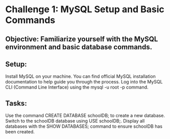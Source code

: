 # Challenge 1: MySQL Setup and Basic Commands
## Objective: Familiarize yourself with the MySQL environment and basic database commands.

## Setup:

Install MySQL on your machine. You can find official MySQL installation documentation to help guide you through the process.
Log into the MySQL CLI (Command Line Interface) using the mysql -u root -p command.

## Tasks:

Use the command CREATE DATABASE schoolDB; to create a new database.
Switch to the schoolDB database using USE schoolDB;.
Display all databases with the SHOW DATABASES; command to ensure schoolDB has been created.